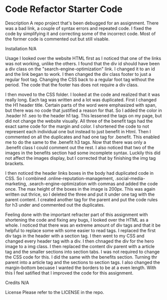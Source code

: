 # Code Refactor Starter Code

Description
A repo project that's been debugged for an assignment. There was a bad link, a couple of syntax errors and repeated code. I fixed the code by simplifying it and correcting some of the incorrect code. Most of the former code is commented out but still visable. 

Installation
N/A

Usage
I looked over the website HTML first as I noticed that one of the links was not working, unlike the others. I found that the div id should have been a div class on the "search-engine-optimization" link. I changed it to an id and the link began to work. I then changed the div class footer to just a regular foot tag. Changing the CSS back to a regular foot tag without the period. The code that the footer has does not require a div class.
 
I then moved to the CSS folder. I looked at the code and realized that it was really long. Each tag was written and a lot was duplicated. First I changed the H1 header title. Certain parts of the word were emphasized with span, but there was no code that justified a reason for that. So I added the color in .header h1 .seo to the header h1 tag. This lessened the tags on my page, but did not change the website visually. All three of the benefit tags had the exact same code for the margin and color. I shortened the code to not represent each individual one but instead to just benefit in Html. Then I commented on all the duplicates and had one tag for .benefit. This enabled me to do the same to the .benefit h3 tags. Now that there was only a .benefit class I could comment out the rest. I also noticed that two of the images in the benefits section had some incomplete syntax. Luckily this did not affect the images display, but I corrected that by finishing the img tag brackets.
 
I then noticed the header links boxes in the body had duplicated code in CSS. So I combined .online-reputation-management, .social-media-marketing, .search-engine-optimization  with commas and added the code once. The max height of the boxes in the image is 200px. This was again written out thrice, so I deleted the three and put it under one tag with the parent content. I created another tag for the parent and put the code rules for h3 under and commented out the duplicates.

Feeling done with the important refracter part of this assignment with shortening the code and fixing any bugs, I looked over the HTML as a whole. I noticed that there was an extreme amount of div tags and that it be helpful to replace some with some easier to read tags. I replaced the first div tags in the header with a section tag. I then went to my CSS and changed every header tag with a div. I then chnaged the div for the hero image to a img class. I then replaced the content div parent with a article tag and the smaller sections into section tabs. I was not required to change the CSS code for this. I did the same with the benefits section. Turning thr parent into a article tag and the sections to section tags. I also changed the margin-bottom becuase I wanted the borders to be at a even length. With this I feel satified that I improved the code for this assignment.


Credits
N/A

License
Please refer to the LICENSE in the repo.

